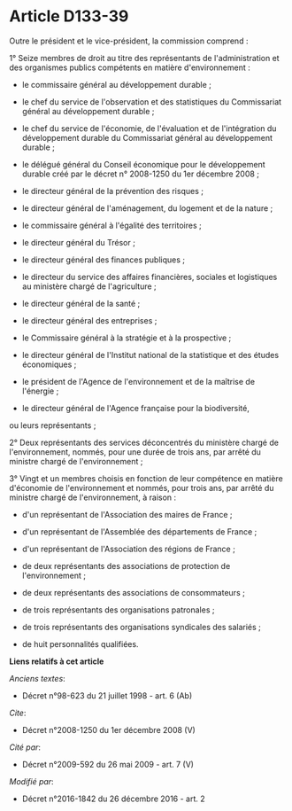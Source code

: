 # Article D133-39

Outre le président et le vice-président, la commission comprend : 

1° Seize membres de droit au titre des représentants de l'administration et des organismes publics compétents en matière
d'environnement :

- le commissaire général au développement durable ;

- le chef du service de l'observation et des statistiques du Commissariat général au développement durable ;

- le chef du service de l'économie, de l'évaluation et de l'intégration du développement durable du Commissariat général au
développement durable ;

- le délégué général du Conseil économique pour le développement durable créé par le décret n° 2008-1250 du 1er décembre
2008 ;

- le directeur général de la prévention des risques ;

- le directeur général de l'aménagement, du logement et de la nature ;

- le commissaire général à l'égalité des territoires ;

- le directeur général du Trésor ;

- le directeur général des finances publiques ;

- le directeur du service des affaires financières, sociales et logistiques au ministère chargé de l'agriculture ;

- le directeur général de la santé ;

- le directeur général des entreprises ;

- le Commissaire général à la stratégie et à la prospective ;

- le directeur général de l'Institut national de la statistique et des études économiques ;

- le président de l'Agence de l'environnement et de la maîtrise de l'énergie ;

- le directeur général de l'Agence française pour la biodiversité, 

ou leurs représentants ; 

2° Deux représentants des services déconcentrés du ministère chargé de l'environnement, nommés, pour une durée de trois ans,
par arrêté du ministre chargé de l'environnement ; 

3° Vingt et un membres choisis en fonction de leur compétence en matière d'économie de l'environnement et nommés, pour trois
ans, par arrêté du ministre chargé de l'environnement, à raison :

- d'un représentant de l'Association des maires de France ;

- d'un représentant de l'Assemblée des départements de France ;

- d'un représentant de l'Association des régions de France ;

- de deux représentants des associations de protection de l'environnement ;

- de deux représentants des associations de consommateurs ;

- de trois représentants des organisations patronales ;

- de trois représentants des organisations syndicales des salariés ;

- de huit personnalités qualifiées.

**Liens relatifs à cet article**

_Anciens textes_:

  - Décret n°98-623 du 21 juillet 1998 - art. 6 (Ab)

_Cite_:

  - Décret n°2008-1250 du 1er décembre 2008 (V)

_Cité par_:

  - Décret n°2009-592 du 26 mai 2009 - art. 7 (V)

_Modifié par_:

  - Décret n°2016-1842 du 26 décembre 2016 - art. 2

